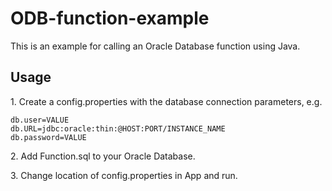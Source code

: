 # ODB-function-example

This is an example for calling an Oracle Database function using Java.

## Usage

1\. Create a config.properties with the database connection parameters, e.g.

```
db.user=VALUE
db.URL=jdbc:oracle:thin:@HOST:PORT/INSTANCE_NAME
db.password=VALUE
```

2\. Add Function.sql to your Oracle Database.

3\. Change location of config.properties in App and run.